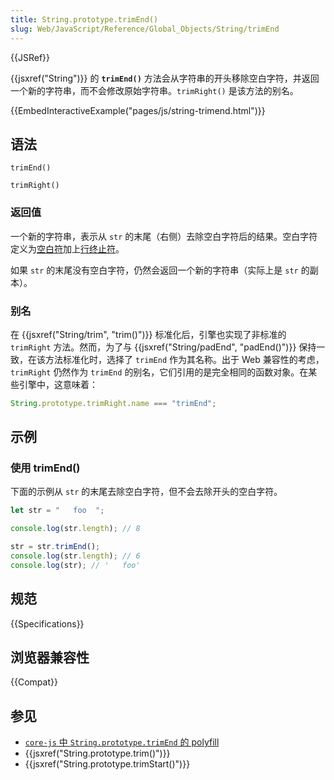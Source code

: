 ```yaml
---
title: String.prototype.trimEnd()
slug: Web/JavaScript/Reference/Global_Objects/String/trimEnd
---
```


{{JSRef}}

{{jsxref("String")}} 的 **`trimEnd()`** 方法会从字符串的开头移除空白字符，并返回一个新的字符串，而不会修改原始字符串。`trimRight()` 是该方法的别名。

{{EmbedInteractiveExample("pages/js/string-trimend.html")}}

## 语法

```js-nolint
trimEnd()

trimRight()
```

### 返回值

一个新的字符串，表示从 `str` 的末尾（右侧）去除空白字符后的结果。空白字符定义为[空白符](/zh-CN/docs/Web/JavaScript/Reference/Lexical_grammar#空白符)加上[行终止符](/zh-CN/docs/Web/JavaScript/Reference/Lexical_grammar#行终止符)。

如果 `str` 的末尾没有空白字符，仍然会返回一个新的字符串（实际上是 `str` 的副本）。

### 别名

在 {{jsxref("String/trim", "trim()")}} 标准化后，引擎也实现了非标准的 `trimRight` 方法。然而，为了与 {{jsxref("String/padEnd", "padEnd()")}} 保持一致，在该方法标准化时，选择了 `trimEnd` 作为其名称。出于 Web 兼容性的考虑，`trimRight` 仍然作为 `trimEnd` 的别名，它们引用的是完全相同的函数对象。在某些引擎中，这意味着：

```js
String.prototype.trimRight.name === "trimEnd";
```

## 示例

### 使用 trimEnd()

下面的示例从 `str` 的末尾去除空白字符，但不会去除开头的空白字符。

```js
let str = "   foo  ";

console.log(str.length); // 8

str = str.trimEnd();
console.log(str.length); // 6
console.log(str); // '   foo'
```

## 规范

{{Specifications}}

## 浏览器兼容性

{{Compat}}

## 参见

- [`core-js` 中 `String.prototype.trimEnd` 的 polyfill](https://github.com/zloirock/core-js#ecmascript-string-and-regexp)
- {{jsxref("String.prototype.trim()")}}
- {{jsxref("String.prototype.trimStart()")}}
